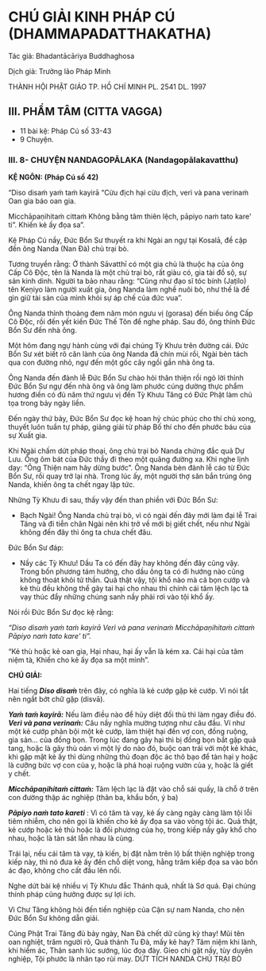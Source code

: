 # CHÚ GIẢI KINH PHÁP CÚ (DHAMMAPADATTHAKATHA)

Tác giả: Bhadantācāriya Buddhaghosa

Dịch giả: Trưởng lão Pháp Minh

THÀNH HỘI PHẬT GIÁO TP. HỒ CHÍ MINH
PL. 2541 DL. 1997

## III. PHẨM TÂM (CITTA VAGGA)

- 11 bài kệ: Pháp Cú số 33-43
- 9 Chuyện.

### III. 8- CHUYỆN NANDAGOPĀLAKA (Nandagopālakavatthu)

**KỆ NGÔN: (Pháp Cú số 42)**

“Diso disaṁ yaṁ taṁ kayirā “Cừu địch hại cừu địch, verì và pana verinaṁ Oan gia báo oan gia.

Micchāpaṇihitaṁ cittaṁ Không bằng tâm thiên lệch, pāpiyo naṁ tato kare' ti”. Khiến kẻ ấy đọa sa”.

Kệ Pháp Cú nầy, Đức Bổn Sư thuyết ra khi Ngài an ngự tại Kosalā, đề cập đến ông Nanda (Nan Đà) chủ trại bò.

Tương truyền rằng: Ở thành Sāvatthī có một gia chủ là thuộc hạ của ông Cấp Cô Độc, tên là
Nanda là một chủ trại bò, rất giàu có, gia tài đồ sộ, sự sản kinh dinh. Người ta bảo nhau rằng: “Cũng như đạo sĩ tóc bính (Jaṭilo) tên Keṇiyo làm người xuất gia, ông Nanda làm nghề nuôi bò, như thế là để gìn giữ tài sản của mình khỏi sự áp chế của đức vua”.

Ông Nanda thỉnh thoảng đem năm món ngưu vị (gorasa) đến biếu ông Cấp Cô Độc, rồi đến yết kiến Đức Thế Tôn để nghe pháp. Sau đó, ông thỉnh Đức Bổn Sư đến nhà ông.

Một hôm đang ngự hành cùng với đại chúng Tỳ Khưu trên đường cái. Đức Bổn Sư xét biết rõ căn lành của ông Nanda đã chín mùi rồi, Ngài bèn tách qua con đường nhỏ, ngự đến một gốc cây ngồi gần nhà ông ta.

Ông Nanda đến đảnh lễ Đức Bổn Sư chào hỏi thân thiện rồi ngỏ lời thỉnh Đức Bổn Sư ngự đến nhà ông và ông làm phước cúng dường thực phẩm hương điền có đủ năm thứ ngưu vị đến Tỳ Khưu
Tăng có Đức Phật làm chủ tọa trong bảy ngày liền.

Đến ngày thứ bảy, Đức Bổn Sư đọc kệ hoan hỷ chúc phúc cho thí chủ xong, thuyết luôn tuần tự pháp, giảng giải từ pháp Bố thí cho đến phước báu của sự Xuất gia.

Khi Ngài chấm dứt pháp thoại, ông chủ trại bò Nanda chứng đắc quả Dự Lưu. Ông ôm bát của Đức thầy đi theo một quãng đường xa. Khi nghe lịnh dạy: “Ông Thiện nam hãy dừng bước”. Ông
Nanda bèn đảnh lễ cáo từ Đức Bổn Sư, rồi quay trở lại nhà. Trong lúc ấy, một người thợ săn bắn trúng ông Nanda, khiến ông ta chết ngay lập tức.

Những Tỳ Khưu đi sau, thấy vậy đến than phiền với Đức Bổn Sư:

- Bạch Ngài! Ông Nanda chủ trại bò, vì có ngài đến đây mới làm đại lễ Trai Tăng và đi tiễn chân
  Ngài nên khi trở về mới bị giết chết, nếu như Ngài không đến đây thì ông ta chưa chết đâu.

Đức Bổn Sư đáp:

- Nầy các Tỳ Khưu! Dầu Ta có đến đây hay không đến đây cũng vậy. Trong bốn phương tám hướng, cho dầu ông ta có đi hướng nào cũng không thoát khỏi tử thần. Quả thật vậy, tội khổ nào mà cả bọn cướp và kẻ thù đều không thể gây tai hại cho nhau thì chính cái tâm lệch lạc tà vạy thúc đẩy những chúng sanh nầy phải rơi vào tội khổ ấy.

Nói rồi Đức Bổn Sư đọc kệ rằng:

_“Diso disaṁ yaṁ taṁ kayirā
Verì và pana verinaṁ
Micchāpaṇihitaṁ cittaṁ
Pāpiyo naṁ tato kare' ti”._

“Kẻ thù hoặc kẻ oan gia,
Hại nhau, hại ấy vẫn là kém xa.
Cái hại của tâm niệm tà,
Khiến cho kẻ ấy đọa sa một mình”.

**CHÚ GIẢI:**

Hai tiếng **_Diso disaṁ_** trên đây, có nghĩa là kẻ cướp gặp kẻ cướp. Vì nói tắt nên ngắt bớt chữ gặp (disvā).

**_Yaṁ taṁ kayirā:_** Nếu làm điều nào để hủy diệt đối thủ thì làm ngay điều đó. **_Verì và pana verinaṁ:_** Câu nầy nghĩa mường tượng như câu đầu. Ví như một kẻ cướp phản bội một kẻ cướp, làm thiệt hại đến vợ con, đồng ruộng, gia sản... của đồng bọn. Trong lúc đang gây hại thì bị đồng bọn bắt gặp quả tang, hoặc là gây thù oán vì một lý do nào đó, buộc oan trái với một kẻ khác, khi gặp mặt kẻ ấy thì dùng những thủ đoạn độc ác thô bạo để tàn hại y hoặc là cưỡng bức vợ con của y, hoặc là phá hoại ruộng vườn của y, hoặc là giết y chết.

**_Micchāpaṇihitaṁ cittaṁ:_** Tâm lệch lạc là đặt vào chỗ sái quấy, là chỗ ở trên con đường thập ác nghiệp (thân ba, khẩu bốn, ý ba)

**_Pāpiyo naṁ tato kareti_** : Vì có tâm tà vạy, kẻ ấy càng ngày càng làm tội lỗi tiêm nhiễm, cho nên gọi là khiến cho kẻ ấy đọa sa vào vòng tội ác. Quả thật, kẻ cướp hoặc kẻ thù hoặc là đối phương của họ, trong kiếp nầy gây khổ cho nhau, hoặc là tàn sát lẫn nhau là cùng.

Trái lại, nếu cái tâm tà vạy, tà kiến, bị đặt nằm trên lộ bất thiện nghiệp trong kiếp này, thì nó đưa kẻ ấy đến chỗ diệt vong, hằng trăm kiếp đọa sa vào bốn ác đạo, không cho cất đầu lên nổi.

Nghe dứt bài kệ nhiều vị Tỳ Khưu đắc Thánh quả, nhất là Sơ quả. Đại chúng thính pháp cũng hưởng được sự lợi ích.

Vì Chư Tăng không hỏi đến tiền nghiệp của Cận sự nam Nanda, cho nên Đức Bổn Sư không dẫn giải.

Cúng Phật Trai Tăng đủ bảy ngày,
Nan Đà chết dữ cũng kỳ thay!
Mũi tên oan nghiệt, trăm người rõ,
Quả thánh Tu Đà, mấy kẻ hay?
Tâm niệm khi lành, khi hiểm ác,
Thân sanh lúc sướng, lúc đọa đày.
Gieo chi gặt nấy, tùy duyên nghiệp,
Tội phước là nhân tạo rủi may.
DỨT TÍCH NANDA CHỦ TRẠI BÒ
